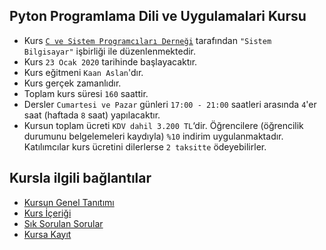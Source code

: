 ## Pyton Programlama Dili ve Uygulamalari Kursu

+ Kurs [`C ve Sistem Programcıları Derneği`](http://www.csystem.org/) tarafından `"Sistem Bilgisayar"` işbirliği ile düzenlenmektedir.
+ Kurs `23 Ocak 2020` tarihinde başlayacaktır.
+ Kurs eğitmeni `Kaan Aslan`'dır.
+ Kurs gerçek zamanlıdır.
+ Toplam kurs süresi `160` saattir. 
+ Dersler `Cumartesi ve Pazar` günleri `17:00 - 21:00` saatleri arasında `4`'er saat (haftada `8` saat) yapılacaktır. 
+ Kursun toplam ücreti `KDV dahil 3.200 TL`‘dir. Öğrencilere (öğrencilik durumunu belgelemeleri kaydıyla) `%10` indirim uygulanmaktadır. Katılımcılar kurs ücretini dilerlerse `2 taksitte` ödeyebilirler.

## Kursla ilgili bağlantılar
+ [Kursun Genel Tanıtımı](https://github.com/CSD-1993/Pyton_Programlama_Dili_ve_Uygulamalari/blob/master/kurs_tanitimi.md)
+ [Kurs İçeriği](https://github.com/CSD-1993/Pyton_Programlama_Dili_ve_Uygulamalari/blob/master/kurs_icerigi.md)
+ [Sık Sorulan Sorular](https://github.com/CSD-1993/Online-Unix-Linux-Sistem-Programlama-Kursu-/blob/master/sss.md)
+ [Kursa Kayıt](https://zoom.us/meeting/register/v5Qld--oqD0rVJfrvoJARlKBjXL6DywZAQ)

